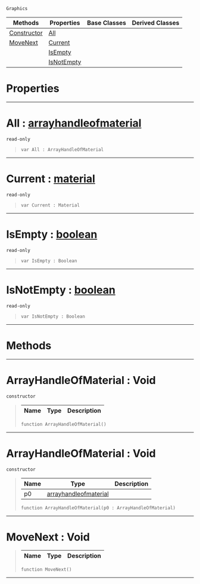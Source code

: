  `Graphics`

|Methods|Properties|Base Classes|Derived Classes|
|---|---|---|---|
|[Constructor](arrayhandleofmaterial.md#arrayhandleofmaterial-vo)|[All](arrayhandleofmaterial.md#all-zilch-engine-document)| | |
|[MoveNext](arrayhandleofmaterial.md#movenext-void)|[Current](arrayhandleofmaterial.md#current-zilch-engine-docu)| | |
| |[IsEmpty](arrayhandleofmaterial.md#isempty-zilch-engine-docu)| | |
| |[IsNotEmpty](arrayhandleofmaterial.md#isnotempty-zilch-engine-d)| | |


 #  Properties


---  
 #  All : [arrayhandleofmaterial](arrayhandleofmaterial.md)

 `read-only`

> 
> ```TS:Nada
> var All : ArrayHandleOfMaterial


---  
 #  Current : [material](material.md)

 `read-only`

> 
> ```TS:Nada
> var Current : Material


---  
 #  IsEmpty : [boolean](../nada_base_types/boolean.md)

 `read-only`

> 
> ```TS:Nada
> var IsEmpty : Boolean


---  
 #  IsNotEmpty : [boolean](../nada_base_types/boolean.md)

 `read-only`

> 
> ```TS:Nada
> var IsNotEmpty : Boolean


---  
 #  Methods


---  
 #  ArrayHandleOfMaterial : Void

 `constructor`

> 
> |Name|Type|Description|
> |---|---|---|
> ```TS:Nada
> function ArrayHandleOfMaterial()
> ``` 


---  
 #  ArrayHandleOfMaterial : Void

 `constructor`

> 
> |Name|Type|Description|
> |---|---|---|
> |p0|[arrayhandleofmaterial](arrayhandleofmaterial.md)| |
> ```TS:Nada
> function ArrayHandleOfMaterial(p0 : ArrayHandleOfMaterial)
> ``` 


---  
 #  MoveNext : Void

> 
> |Name|Type|Description|
> |---|---|---|
> ```TS:Nada
> function MoveNext()
> ``` 


---  
 

 
